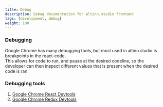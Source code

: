 ```yaml
---
title: Debug
description: Debug documentation for altinn.studio frontend
tags: [development, debug]
weight: 100
---
```


### Debugging

Google Chrome has many debugging tools, but most used in altinn.studio is breakpoints in the react-code.  
This allows for code to run, and pause at the desired codeline, so the developer can then inspect different values that is present when the desired code is ran.

### Debugging tools

1. [Google Chrome React Devtools](https://chrome.google.com/webstore/detail/react-developer-tools/fmkadmapgofadopljbjfkapdkoienihi)
2. [Google Chrome Redux Devtools](https://chrome.google.com/webstore/detail/redux-devtools/lmhkpmbekcpmknklioeibfkpmmfibljd)